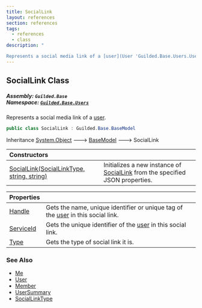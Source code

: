 ```yaml
---
title: SocialLink
layout: references
section: references
tags:
  - references
  - class
description: "

Represents a social media link of a [user](User 'Guilded.Base.Users.User')."
---
```


## SocialLink Class
##### **Assembly:** `Guilded.Base`<br/>**Namespace:** [`Guilded.Base.Users`](Guilded.Base.Users 'Guilded.Base.Users')

Represents a social media link of a [user](User 'Guilded.Base.Users.User').

```csharp
public class SocialLink : Guilded.Base.BaseModel
```

Inheritance [System.Object](https://docs.microsoft.com/en-us/dotnet/api/System.Object 'System.Object') &#129106; [BaseModel](BaseModel 'Guilded.Base.BaseModel') &#129106; SocialLink

| Constructors | |
| :--- | :--- |
| [SocialLink(SocialLinkType, string, string)](SocialLink.SocialLink(SocialLinkType,string,string) 'Guilded.Base.Users.SocialLink.SocialLink(Guilded.Base.Users.SocialLinkType, string, string)') | Initializes a new instance of [SocialLink](SocialLink 'Guilded.Base.Users.SocialLink') from the specified JSON properties. |

| Properties | |
| :--- | :--- |
| [Handle](SocialLink.Handle 'Guilded.Base.Users.SocialLink.Handle') | Gets the name, unique identifier or unique tag of the [user](User 'Guilded.Base.Users.User') in this social link. |
| [ServiceId](SocialLink.ServiceId 'Guilded.Base.Users.SocialLink.ServiceId') | Gets the unique identifier of the [user](User 'Guilded.Base.Users.User') in this social link. |
| [Type](SocialLink.Type 'Guilded.Base.Users.SocialLink.Type') | Gets the type of social link it is. |

### See Also
- [Me](Me 'Guilded.Base.Users.Me')
- [User](User 'Guilded.Base.Users.User')
- [Member](Member 'Guilded.Base.Servers.Member')
- [UserSummary](UserSummary 'Guilded.Base.Users.UserSummary')
- [SocialLinkType](SocialLinkType 'Guilded.Base.Users.SocialLinkType')